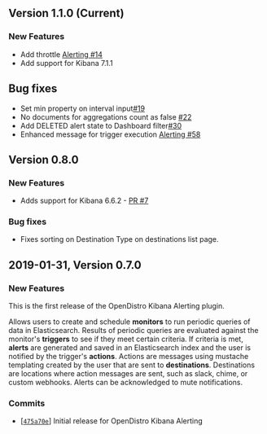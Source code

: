 ## Version 1.1.0 (Current)

### New Features
 * Add throttle [Alerting #14](https://github.com/opendistro-for-elasticsearch/alerting/issues/14)
 * Add support for Kibana 7.1.1

 ## Bug fixes
 * Set min property on interval input[#19](https://github.com/opendistro-for-elasticsearch/alerting-kibana-plugin/issues/19)
 * No documents for aggregations count as false [#22](https://github.com/opendistro-for-elasticsearch/alerting-kibana-plugin/issues/22)
 * Add DELETED alert state to Dashboard filter[#30](https://github.com/opendistro-for-elasticsearch/alerting-kibana-plugin/issues/30)
 * Enhanced message for trigger execution [Alerting #58](https://github.com/opendistro-for-elasticsearch/alerting/issues/14)

## Version 0.8.0

### New Features
  * Adds support for Kibana 6.6.2 - [PR #7](https://github.com/opendistro-for-elasticsearch/alerting-kibana-plugin/pull/7)

### Bug fixes
  * Fixes sorting on Destination Type on destinations list page.

## 2019-01-31, Version 0.7.0

### New Features

This is the first release of the OpenDistro Kibana Alerting plugin.

Allows users to create and schedule **monitors** to run periodic queries of data in Elasticsearch.
Results of periodic queries are evaluated against the monitor's **triggers** to see if they meet certain criteria.
If criteria is met, **alerts** are generated and saved in an Elasticsearch index and the user is notified by the trigger's **actions**.
Actions are messages using mustache templating created by the user that are sent to **destinations**.
Destinations are locations where action messages are sent, such as slack, chime, or custom webhooks.
Alerts can be acknowledged to mute notifications.

### Commits

* [[`475a70e`](https://github.com/opendistro-for-elasticsearch/alerting-kibana-plugin/commit/475a70eedece077ff6c5c1133b143f69d49eb105)] Initial release for OpenDistro Kibana Alerting

